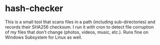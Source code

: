 # hash-checker

This is a small tool that scans files in a path (including sub-directories) and records their SHA256 checksum. I run it with cron to detect file corruption of my files that don't change (photos, videos, music, etc.). Runs fine on Windows Subsystem for Linux as well.
